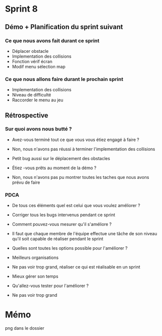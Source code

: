 # Sprint 8

## Démo + Planification du sprint suivant

### Ce que nous avons fait durant ce sprint
* Déplacer obstacle
* Implementation des collisions 
* Fonction vérif écran
* Modif menu sélection map

### Ce que nous allons faire durant le prochain sprint
* Implementation des collisions
* Niveau de difficulté 
* Raccorder le menu au jeu

## Rétrospective

### Sur quoi avons nous butté ?
* Avez-vous terminé tout ce que vous vous étiez engagé à faire ?
* Non, nous n'avons pas réussi à terminer l'implementation des collisions 
* Petit bug aussi sur le déplacement des obstacles 

* Étiez -vous prêts au moment de la démo ?
* Non, nous n'avons pas pu montrer toutes les taches que nous avons prévu de faire

### PDCA
* De tous ces éléments quel est celui que vous voulez améliorer ?
* Corriger tous les bugs intervenus pendant ce sprint

* Comment pouvez-vous mesurer qu'il s'améliore ?
* Il faut que chaque membre de l'équipe effectue une tâche de son niveau qu'il soit capable de réaliser pendant le sprint 

* Quelles sont toutes les options possible pour l'améliorer ?
* Meilleurs organisations 
* Ne pas voir trop grand, réaliser ce qui est réalisable en un sprint 
* Mieux gérer son temps

* Qu'allez-vous tester pour l'améliorer ?
* Ne pas voir trop grand

# Mémo
png dans le dossier